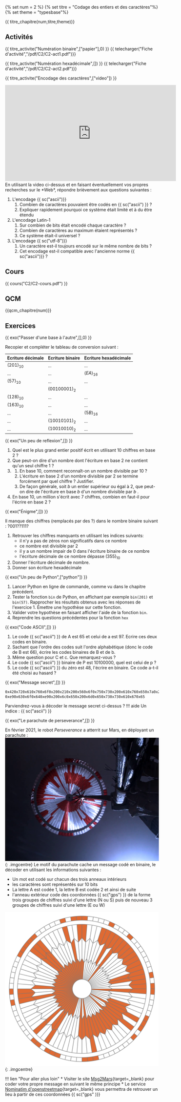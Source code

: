 {% set num = 2 %}
{% set titre = "Codage des entiers et des caractères"%}
{% set theme = "typesbase"%}
 
{{ titre_chapitre(num,titre,theme)}}
 
## Activités 

{{ titre_activite("Numération binaire",["papier"],0) }}
{{ telecharger("Fiche d'activité","/pdf/C2/C2-act1.pdf")}} 

{{ titre_activite("Numération hexadécimale",[]) }}
{{ telecharger("Fiche d'activité","/pdf/C2/C2-act2.pdf")}}

{{ titre_activite("Encodage des caractères",["video"]) }}
<div class="centre"><iframe width="560" height="315" src="https://www.youtube.com/embed/MijmeoH9LT4" title="YouTube video player" frameborder="0" allow="accelerometer; autoplay; clipboard-write; encrypted-media; gyroscope; picture-in-picture" allowfullscreen ></iframe></div>
En utilisant la video ci-dessus et en faisant éventuellement vos propres recherches sur le *Web*, répondre brièvement aux questions suivantes :

1. L'encodage {{ sc("ascii")}}
    1. Combien de caractères pouvaient être codés en {{ sc("ascii") }} ?
    2. Expliquer rapidement pourquoi ce système était limité et à du être étendu
2. L'encodage Latin-1
    1. Sur combien de bits était encodé chaque caractère ?
    2. Combien de caractères au maximum étaient représentés ?
    3. Ce système était-il universel ?
3. L'encodage {{ sc("utf-8")}}
    1. Un caractère est-il toujours encodé sur le même nombre de bits ?
    2. Cet encodage est-il compatible avec l'ancienne norme {{ sc("ascii")}} ?


## Cours

{{ cours("C2/C2-cours.pdf") }}

## QCM

{{qcm_chapitre(num)}}
  
## Exercices

{{ exo("Passer d'une base à l'autre",[],0) }}


Recopier et compléter le tableau de conversion suivant :

| Ecriture décimale | Ecriture binaire | Ecriture hexadécimale |
|-------------------|------------------|-----------------------|
|$(201)_{10}$   | ...           | ...               |   
|        ...    |    ...        |    $(EA)_{16}$    |
|$(57)_{10}$    |     ...       |                ...|
|               |$(00100001)_2$ |                   |
|$(128)_{10}$   | ...           | ...               |   
|$(163)_{10}$   | ...           | ...               |
|  ...          |  ...          |    $(5B)_{16}$    |   
|  ...          |$(10010101)_2$ |    ...            |
|  ...          |$(10010010)_2$ |       ...         |

{{ exo("Un peu de reflexion",[]) }}


1. Quel est le plus grand entier positif écrit en utilisant 10 chiffres en base 2 ?
2. Que peut-on dire d'un nombre dont l'écriture en base 2 ne contient qu'un seul chiffre 1 ?
3.  1. En base 10, comment reconnaît-on un nombre divisible par 10 ? 
    2. L'écriture en base 2 d'un nombre divisible par 2 se termine forcément par quel chiffre ? Justifier.
    3. De façon générale, soit $b$ un entier supérieur ou égal à 2, que peut-on dire de l'écriture en base $b$ d'un nombre divisible par $b$ .
4. En base 10, un million s'écrit avec 7 chiffres, combien en faut-il pour l'écrire en base 2 ?

{{ exo("Énigme",[]) }}

Il manque des chiffres (remplacés par des ?) dans le nombre binaire suivant : $?001??111?$

1. Retrouver les chiffres manquants en utilisant les indices suivants:
    * il n'y a pas de zéros non significatifs dans ce nombre
    * ce nombre est divisible par 2
    * il y a un nombre impair de 0 dans l'écriture binaire de ce nombre
    * l'écriture décimale de ce nombre dépasse $(355)_{10}$
2. Donner l'écriture décimale de nombre.
3. Donner son écriture hexadécimale

{{ exo("Un peu de Python",["python"]) }}


1. Lancer Python en ligne de commande, comme vu dans le chapitre précédent.
2. Tester la fonction `bin` de Python, en affichant par exemple `bin(201)` et `bin(57)`. Rapprocher les résultats obtenus avec les réponses de l'exercice 1. Émettre une hypothèse sur cette fonction.
3. Valider votre hypothèse en faisant afficher l'aide de la fonction `bin`.
4. Reprendre les questions précédentes pour la fonction `hex`

{{ exo("Code ASCII",[]) }}


1. Le code {{ sc("ascii") }} de A est 65 et celui de a est 97. Ecrire ces deux codes en binaire. 
2. Sachant que l'ordre des codes suit l'ordre alphabétique (donc le code de B est 66), écrire les codes binaires de B et de b.
3. Même question pour C et c. Que remarquez-vous ?
4. Le code {{ sc("ascii") }} binaire de P est $10100000$, quel est celui de p ?
5. Le code {{ sc("ascii") }} du zéro est 48, l'écrire en binaire. Ce code a-t-il été choisi au hasard ?


{{ exo("Message secret",[]) }}
```
0x420x720x610x760x6f0x200x210x200x560x6f0x750x730x200x610x760x650x7a0x200x64
0xe90x630x6f0x640xe90x200x6c0x650x200x6d0x650x730x730x610x670x65
```
Parviendrez-vous à décoder le message secret ci-dessus ? 
!!! aide
    Un indice : {{ sc("ascii") }}


{{ exo("Le parachute de perseverance",[]) }}


En février 2021, le robot *Perseverance* a atterrit sur Mars, en déployant un parachute :
![Parachute de perseverance](./images/C2/perseverance.png){: .imgcentre}
Le motif du parachute cache un message codé en binaire, le décoder en utilisant les informations suivantes :

* Un mot est codé sur chacun des trois anneaux intérieurs 
* les caractères sont représentés sur 10 bits 
* La lettre A est codée 1, la lettre B est codée 2 et ainsi de suite
* l'anneau extérieur code des coordonnées {{ sc("gps") }} de la forme trois groupes de chiffres suivi d'une lettre (N ou S) puis de nouveau 3 groupes de chiffres suivi d'une lettre (E ou W)

![Parachute de perseverance](./images/C2/parachute.png){: .imgcentre}

!!! lien "Pour aller plus loin"
    * Visiter le site [Msg2Mars](https://sjwarner.github.io/perseverance-parachute-generator/){target=_blank} pour coder votre propre message en suivant le même principe
    * Le service [Nominatim d'openstreetmap](https://nominatim.openstreetmap.org/ui/search.html){target=_blank} vous permettra de retrouver un lieu à partir de ces coordonnées {{ sc("gps" )}}